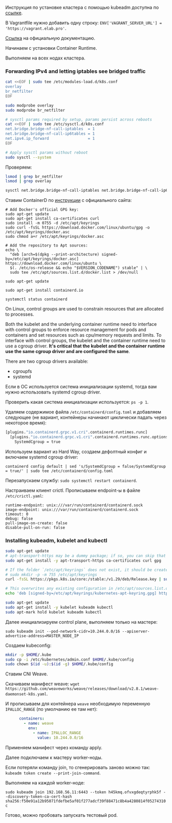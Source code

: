 Инструкция по установке кластера с помощью kubeadm доступна по [ссылке](https://github.com/kodekloudhub/certified-kubernetes-administrator-course).

В Vagrantfile нужно добавить одну строку: `ENV['VAGRANT_SERVER_URL'] = 'https://vagrant.elab.pro'`.

[Ссылка](https://kubernetes.io/docs/setup/production-environment/tools/kubeadm/install-kubeadm/) на официальную документацию.

Начинаем с установки Container Runtime.

Выполняем на всех нодах кластера.

### Forwarding IPv4 and letting iptables see bridged traffic

```bash
cat <<EOF | sudo tee /etc/modules-load.d/k8s.conf
overlay
br_netfilter
EOF

sudo modprobe overlay
sudo modprobe br_netfilter

# sysctl params required by setup, params persist across reboots
cat <<EOF | sudo tee /etc/sysctl.d/k8s.conf
net.bridge.bridge-nf-call-iptables  = 1
net.bridge.bridge-nf-call-ip6tables = 1
net.ipv4.ip_forward                 = 1
EOF

# Apply sysctl params without reboot
sudo sysctl --system
```

Проверяем:

```bash
lsmod | grep br_netfilter
lsmod | grep overlay

sysctl net.bridge.bridge-nf-call-iptables net.bridge.bridge-nf-call-ip6tables net.ipv4.ip_forward
```

Ставим ContainerD по [инструкции](https://docs.docker.com/engine/install/ubuntu/) с официального сайта:

```
# Add Docker's official GPG key:
sudo apt-get update
sudo apt-get install ca-certificates curl
sudo install -m 0755 -d /etc/apt/keyrings
sudo curl -fsSL https://download.docker.com/linux/ubuntu/gpg -o /etc/apt/keyrings/docker.asc
sudo chmod a+r /etc/apt/keyrings/docker.asc

# Add the repository to Apt sources:
echo \
  "deb [arch=$(dpkg --print-architecture) signed-by=/etc/apt/keyrings/docker.asc] https://download.docker.com/linux/ubuntu \
  $(. /etc/os-release && echo "$VERSION_CODENAME") stable" | \
  sudo tee /etc/apt/sources.list.d/docker.list > /dev/null

sudo apt-get update

sudo apt-get install containerd.io

systemctl status containerd
```

On Linux, control groups are used to constrain resources that are allocated to processes.

Both the kubelet and the underlying container runtime need to interface with control groups to enforce resource management for pods and containers and set resources such as cpu/memory requests and limits. To interface with control groups, the kubelet and the container runtime need to use a cgroup driver. **It's critical that the kubelet and the container runtime use the same cgroup driver and are configured the same**.

There are two cgroup drivers available:
- cgroupfs
- systemd

Если в ОС используется система инициализации systemd, тогда вам нужно использовать systemd cgroup driver.

Проверить какая система инициализации используется: `ps -p 1`.

Удаляем содержимое файла `/etc/containerd/config.toml` и добавляем следующее (не вариант, контейнеры начинают циклически падать через некоторое время):

```bash
[plugins."io.containerd.grpc.v1.cri".containerd.runtimes.runc]
  [plugins."io.containerd.grpc.v1.cri".containerd.runtimes.runc.options]
    SystemdCgroup = true
```

Используем вариант из Hard Way, создаем дефолтный конфиг и включаем systemd cgroup driver:

`containerd config default | sed 's/SystemdCgroup = false/SystemdCgroup = true/' | sudo tee /etc/containerd/config.toml`

Перезапускаем службу: `sudo systemctl restart containerd`.

Настраиваем клиент crictl. Прописываем endpoint-ы в файле `/etc/crictl.yaml`:

```
runtime-endpoint: unix:///var/run/containerd/containerd.sock
image-endpoint: unix:///var/run/containerd/containerd.sock
timeout: 0
debug: false
pull-image-on-create: false
disable-pull-on-run: false
```

### Installing kubeadm, kubelet and kubectl

```bash
sudo apt-get update
# apt-transport-https may be a dummy package; if so, you can skip that package
sudo apt-get install -y apt-transport-https ca-certificates curl gpg

# If the folder `/etc/apt/keyrings` does not exist, it should be created before the curl command, read the note below.
# sudo mkdir -p -m 755 /etc/apt/keyrings
curl -fsSL https://pkgs.k8s.io/core:/stable:/v1.29/deb/Release.key | sudo gpg --dearmor -o /etc/apt/keyrings/kubernetes-apt-keyring.gpg

# This overwrites any existing configuration in /etc/apt/sources.list.d/kubernetes.list
echo 'deb [signed-by=/etc/apt/keyrings/kubernetes-apt-keyring.gpg] https://pkgs.k8s.io/core:/stable:/v1.29/deb/ /' | sudo tee /etc/apt/sources.list.d/kubernetes.list

sudo apt-get update
sudo apt-get install -y kubelet kubeadm kubectl
sudo apt-mark hold kubelet kubeadm kubectl
```

Далее инициализируем control plane, выполняем только на мастере:

`sudo kubeadm init --pod-network-cidr=10.244.0.0/16 --apiserver-advertise-address=MASTER_NODE_IP`

Создаем kubeconfig:

```bash
mkdir -p $HOME/.kube
sudo cp -i /etc/kubernetes/admin.conf $HOME/.kube/config
sudo chown $(id -u):$(id -g) $HOME/.kube/config
```

Ставим CNI Weave.

Скачиваем манифест weave: `wget https://github.com/weaveworks/weave/releases/download/v2.8.1/weave-daemonset-k8s.yaml`.

И прописываем для контейнера `weave` необходимую переменную `IPALLOC_RANGE` (по умолчанию ее там нет):

```yaml
      containers:
        - name: weave
          env:
            - name: IPALLOC_RANGE
              value: 10.244.0.0/16
```

Применяем манифест через команду apply.

Далее подключаем к мастеру worker-ноды.

Если потеряли команду join, то сгенерировать заново можно так: `kubeadm token create --print-join-command`.

Выполняем на каждой worker-ноде:

`sudo kubeadm join 192.168.56.11:6443 --token h45kmq.ofvxgdeqtyrphk5f --discovery-token-ca-cert-hash sha256:f50e91a12b95071fdefbe5af01f277adcf39f88471c8b4a4280814f05274310c`

Готово, можно пробовать запускать тестовый pod.

